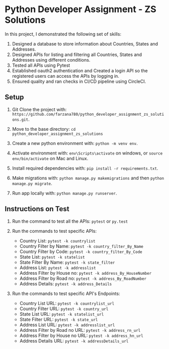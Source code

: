 # Python Developer Assignment - ZS Solutions

In this project, I demonstrated the following set of skills:
1. Designed a database to store information about Countries, States and Addresses.
2. Designed APIs for listing and filtering all Countries, States and Addresses using different conditions.
3. Tested all APIs using Pytest
4. Established oauth2 authentication and Created a login API so the registered users can access the APIs by logging in. 
5. Ensured quality and ran checks in CI/CD pipeline using CircleCI.
## Setup

1. Git Clone the project with: ```https://github.com/farzana780/python_developer_assignment_zs_solutions.git```.

2. Move to the base directory: ```cd python_developer_assignment_zs_solutions```

3. Create a new python environment with: ```python -m venv env```.

4. Activate environment with: ```env\Scripts\activate``` on windows, or ```source env/bin/activate``` on Mac and Linux.

5. Install required dependencies with: ```pip install -r requirements.txt```.

6. Make migrations with: ```python manage.py makemigrations``` and then ```python manage.py migrate```.

7. Run app locally with: ```python manage.py runserver```.

## Instructions on Test 
1. Run the command to test all the APIs: ```pytest``` or ```py.test```
2. Run the commands to test specific APIs:
    * Country List: ```pytest -k countrylist```
    * Country Filter by Name: ```pytest -k country_filter_By_Name ```
    * Country Filter by Code: ```pytest -k country_filter_By_Code```
    * State List: ```pytest -k statelist```
    * State Filter By Name: ```pytest -k state_filter```
    * Address List: ```pytest -k addresslist```
    * Address Filter by House no: ```pytest -k address_By_HouseNumber```
    * Address Filter by Road no: ```pytest -k address_By_RoadNumber```
    * Address Details: ```pytest -k address_Details```
    
3. Run the commands to test specific API's Endpoints:
    * Country List URL: ```pytest -k countrylist_url```
    * Country Filter URL: ```pytest -k country_url```
    * State List URL: ```pytest -k statelist_url```
    * State Filter URL: ```pytest -k state_url```
    * Address List URL: ```pytest -k addresslist_url```
    * Address Filter by Road no URL: ```pytest -k address_rn_url```
    * Address Filter by House no URL: ```pytest -k address_hn_url```
    * Address Details URL: ```pytest -k addressDetails_url```